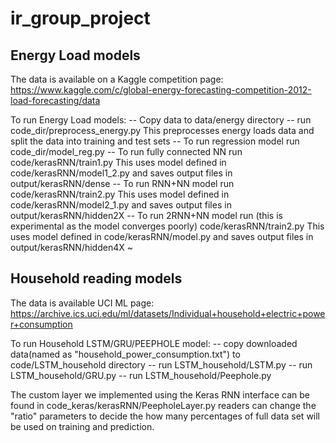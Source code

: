 # ir_group_project

Energy Load models
--------------------------------------------
The data is available on a Kaggle competition page:
https://www.kaggle.com/c/global-energy-forecasting-competition-2012-load-forecasting/data

To run Energy Load models:
--  Copy data to data/energy directory
--  run code_dir/preprocess_energy.py
    This preprocesses energy loads data and split the data into training and test sets
--  To run regression model run
    code_dir/model_reg.py
--  To run fully connected NN run
    code/kerasRNN/train1.py
    This uses model defined in code/kerasRNN/model1_2.py
    and saves output files in output/kerasRNN/dense
--  To run RNN+NN model run
    code/kerasRNN/train2.py
    This uses model defined in code/kerasRNN/model2_1.py
    and saves output files in output/kerasRNN/hidden2X
--  To run 2RNN+NN model run (this is experimental as the model converges poorly)
    code/kerasRNN/train2.py
    This uses model defined in code/kerasRNN/model.py
    and saves output files in output/kerasRNN/hidden4X
~


Household reading models
--------------------------------------------
The data is available UCI ML page:
https://archive.ics.uci.edu/ml/datasets/Individual+household+electric+power+consumption

To run Household LSTM/GRU/PEEPHOLE model:
-- copy downloaded data(named as "household_power_consumption.txt") to code/LSTM_household directory
-- run LSTM_household/LSTM.py
-- run LSTM_household/GRU.py
-- run LSTM_household/Peephole.py

The custom layer we implemented using the Keras RNN interface can be found in code_keras/kerasRNN/PeepholeLayer.py
readers can change the "ratio" parameters to decide the how many percentages of full data set will be used on training and prediction.
